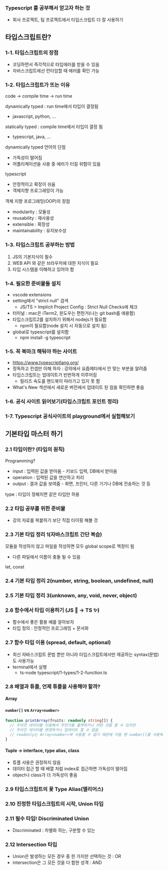 ### Typescript 를 공부해서 얻고자 하는 것

- 회사 프로젝트, 팀 프로젝트에서 타입스크립트 더 잘 사용하기

## 타입스크립트란?

### 1-1. 타입스크립트의 장점

- 코딩하면서 즉각적으로 타입에러를 받을 수 있음
- 자바스크립트에선 런타임할 때 에러를 확인 가능

### 1-2. 타입스크립트가 뜨는 이유

code -> compile time -> run time

dynamically typed : run time에서 타입이 결정됨

- javascript, python, ...

statically typed : compile time에서 타입이 결정 됨

- typescript, java, ...

dynamically typed 언어의 단점

- 가독성이 떨어짐
- 어플리케이션을 사용 중 에러가 터질 위험이 있음

typescript

- 안정적이고 확장이 쉬움
- 객체지향 프로그래밍이 가능

객체 지향 프로그래밍(OOP)의 장점

- modularity : 모듈성
- reusability : 재사용성
- extensible : 확장성
- maintainability : 유지보수성

### 1-3. 타입스크립트 공부하는 방법

1. JS의 기본지식이 필수
2. WEB API 와 같은 브라우저에 대한 지식이 필요
3. 타입 시스템을 이해하고 있어야 함

### 1-4. 필요한 준비물들 설치

- vscode extensions
- setting에서 "strict null" 검색
  - JS/TS > Implicit Project Config : Strict Null Checks에 체크
- 터미널 : mac은 iTerm2, 윈도우는 편한거(나는 git bash를 애용함)
- 타입스크립트2를 설치하기 위해서 nodejs가 필요함
  - npm이 필요함(node 설치 시 자동으로 설치 됨)
- global로 typescript를 설치함
  - npm install -g typescript

### 1-5. 꼭 북마크 해둬야 하는 사이트

- https://www.typescriptlang.org/
- 정독하고 컨셉만 이해 하자 : 강의에서 요즘메타에서 안 맞는 부분을 알려줌
- 타입스크립트는 업데이트가 빈번하게 이루어짐
  - 릴리즈 속도를 핸드북이 따라가고 있지 못 함
- What's New 섹션에서 새로운 버전에서 업데이트 된 점을 확인하면 좋음

### 1-6. 공식 사이트 읽어보기(타입스크립트 포인트 정리)

### 1-7. Typescript 공식사이트의 playground에서 실험해보기

## 기본타입 마스터 하기

### 2.1 타입이란? (타입의 원칙)

Programming?

- input : 입력된 값을 받아옴 - 키보드 입력, DB에서 받아옴
- operation : 입력된 값을 연산하고 처리
- output : 결과 값을 보여줌 - 화면, 프린터, 다른 기기나 DB에 전송하는 것 등

type : 타입이 정해지면 같은 타입만 허용

### 2.2 타입 공부를 위한 준비물

- 강의 자료를 복붙하기 보단 직접 타이핑 해볼 것

### 2.3 기본 타입 정리 1(자바스크립트 간단 복습)

모듈을 작성하지 않고 파일을 작성하면 모두 global scope로 책정이 됨

- 다른 파일에서 이름이 충돌 될 수 있음

let, const

### 2.4 기본 타입 정리 2(number, string, boolean, undefined, null)

### 2.5 기본 타입 정리 3(unknown, any, void, never, object)

### 2.6 함수에서 타입 이용하기 (JS 💩 -> TS ✨)

- 함수에서 좋은 활용 예를 알아보자
- 타입 정의 : 안정적인 프로그래밍 + 문서화

### 2.7 함수 타입 이용 (spread, default, optional)

- 최신 자바스크립트 문법 뿐만 아니라 타입스크립트에서만 제공하는 syntax(문법)도 사용가능
- terminal에서 실행
  - ts-node typescript/1-types/1-2-function.ts

### 2.8 배열과 튜플, 언제 튜플을 사용해야 할까?

#### Array

#### `number[]` vs `Array<number>`

```typescript
function printArray(fruits: readonly string[]) {
  // 주어진 데이터를 이용해서 무언가를 출력하거나 어떤 것을 할 수 있지만
  // 주어진 데이터를 변경하거나 업데이트 할 수 없음
  // readonly는 Array<number>에 사용할 수 없기 때문에 이럴 땐 number[]를 사용해야 함
}
```

#### Tuple -> interface, type alias, class

- 튜플 사용은 권장하지 않음
- 데이터 접근 할 때 배열 처럼 index로 접근하면 가독성이 떨어짐
- object나 class가 더 가독성이 좋음

### 2.9 타입스크립트의 꽃 Type Alias(앨리어스)

### 2.10 진정한 타입스크립트의 시작, Union 타입

### 2.11 필수 타입! Discriminated Union

- Discriminated : 차별화 하는, 구분할 수 있는

### 2.12 Intersection 타입

- Union은 발생하는 모든 경우 중 한 가지만 선택하는 것 : OR
- intersection은 그 모든 것을 다 합한 성격 : AND
